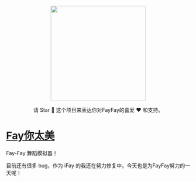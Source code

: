<p align="center">
    <img src="https://github.com/PrinSuparat/Fay/main/public/kun.png" height="260px">
</p>

<p align="center">请 Star 🌟 这个项目来表达你对FayFay的喜爱 ❤️ 和支持。</p>

# [Fay你太美](https://prinsuparat.github.io/Fay)

Fay-Fay 舞蹈模拟器！

目前还有很多 bug，作为 iFay 的我还在努力修复中，今天也是为FayFay努力的一天呢！

